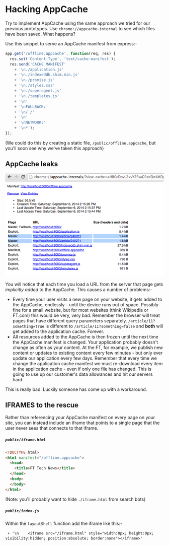 # Hacking AppCache

Try to implement AppCache using the same approach we tried for our previous prototypes.  Use `chrome://appcache-internal` to see which files have been saved.  What happens?

Use this snippet to serve an AppCache manifest from express:-

```js
app.get('/offline.appcache', function(req, res) {
  res.set('Content-Type', 'text/cache-manifest');
  res.send('CACHE MANIFEST'
    + '\n./application.js'
    + '\n./indexeddb.shim.min.js'
    + '\n./promise.js'
    + '\n./styles.css'
    + '\n./superagent.js'
    + '\n./templates.js'
    + '\n'
    + '\nFALLBACK:'
    + '\n/ /'
    + '\n'
    + '\nNETWORK:'
    + '\n*');
});
```

(We could do this by creating a static file, `/public/offline.appcache`, but you'll soon see why we've taken this approach)

## AppCache leaks

![Firefox IndexedDB Dev Tools](./multi-masters.png)

You will notice that each time you load a URL from the server that page gets _implicitly added_ to the AppCache.  This causes a number of problems:-

- Every time your user visits a new page on your website, it gets added to the AppCache, endlessly - until the device runs out of space.  Possibly fine for a small website, but for most websites (think Wikipedia or FT.com) this would be very, very bad.  Remember the browser will treat pages that have different query parameters separately.  `/article/11?something=true` is different to `/article/11?something=false` and **both** will get added to the application cache.  Forever.
- All resources added to the AppCache is then frozen until the next time the AppCache manifest is changed.  Your application probably doesn't change as often as your content.  At the FT, for example, we publish new content or updates to existing content every few minutes - but only ever update our application every few days.  Remember that every time we change the application cache manifest we must re-download every item in the application cache - even if only one file has changed.  This is going to use up our customer's data allowances and hit our servers hard.

This is really bad.  Luckily someone has come up with a workaround.

## IFRAMES to the rescue

Rather than referencing your AppCache manifest on every page on your site, you can instead include an iframe that points to a single page that the user never sees that connects to that iframe.

##### `public/iframe.html`

```html
<!DOCTYPE html>
<html manifest="/offline.appcache">
  <head>
    <title>FT Tech News</title>
  </head>
  <body>
  </body>
</html>
```

(Note: you'll probably want to hide `./iframe.html` from search bots)

##### `public/index.js`

Within the `layoutShell` function add the iframe like this:-

```
 + '\n    <iframe src="/iframe.html" style="width:0px; height:0px; visibility:hidden; position:absolute; border:none"></iframe>'
```

